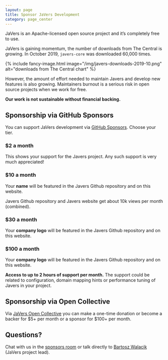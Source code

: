```yaml
---
layout: page
title: Sponsor JaVers Development
category: page_center
---
```


JaVers is an Apache-licensed open source project and it’s completely free to use.
 
JaVers is gaining momentum, the number of downloads from The Central is growing.
In October 2019, `javers-core` was downloaded 60,000 times.
 
{% include fancy-image.html image="/img/javers-downloads-2019-10.png" alt="downloads from The Central chart" %}

However, the amount of effort needed to maintain Javers and develop new features is also growing.
Maintainers burnout is a serious risk in open source projects when we work for free.

**Our work is not sustainable without financial backing.**

## Sponsorship via GitHub Sponsors

You can support JaVers development via [GitHub Sponsors](https://github.com/sponsors/bartoszwalacik/).
Choose your tier.

### $2 a month 
This shows your support for the Javers project. Any such support is very much appreciated!

### $10 a month 
Your **name** will be featured in the Javers Github repository and on this website.

Javers Github repository and Javers website get about 10k views per month (combined).

### $30 a month 
Your **company logo** will be featured in the Javers Github repository and on this website.

### $100 a month 
Your **company logo** will be featured in the Javers Github repository and on this website.

**Access to up to 2 hours of support per month.**
The support could be related to configuration, domain mapping hints or performance tuning of Javers in your project.

## Sponsorship via Open Collective

Via [JaVers Open Collective](https://opencollective.com/javers)
you can make a one-time donation or become a backer for $5+ per month or a sponsor for $100+ per month.

## Questions?
Chat with us in the [sponsors room](https://gitter.im/javers/sponsors)
or talk directly to [Bartosz Walacik](https://gitter.im/bartoszwalacik) (JaVers project lead).
